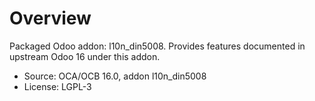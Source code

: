 # Overview

Packaged Odoo addon: l10n_din5008. Provides features documented in upstream Odoo 16 under this addon.

- Source: OCA/OCB 16.0, addon l10n_din5008
- License: LGPL-3
